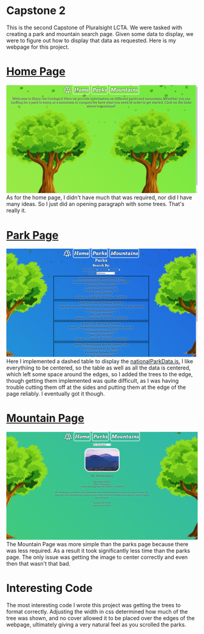 # Capstone 2

This is the second Capstone of Pluralsight LCTA. We were tasked with creating a park and mountain search page. 
Given some data to display, we were to figure out how to display that data as requested. Here is my webpage for this project.

# [Home Page](html/home.html)
![homepage](images/homepage.png)
As for the home page, I didn't have much that was required, nor did I have many ideas. 
So I just did an opening paragraph with some trees. That's really it. 

# [Park Page](html/parks.html)
![parkspage](images/parkspage.png)
Here I implemented a dashed table to display the [nationalParkData.js.](scripts/data/nationalParkData.js)
I like everythiing to be centered, so the table as well as all the data is centered, which left some space around the edges,
so I added the trees to the edge, though getting them implemented was quite difficult, as I was having trouble cutting them off at the
sides and putting them at the edge of the page reliably. I eventually got it though. 

# [Mountain Page](html/moutains.html)
![mountainspage](images/mountainspage.png)
The Mountain Page was more simple than the parks page because there was less required. As a result it took significantly less time than the parks page. The only issue was getting the image to center correctly and even then that wasn't that bad.

# Interesting Code
The most interesting code I wrote this project was getting the trees to format correctly. Adjusting the width in css determined how much of the tree was shown, and no cover allowed it to be placed over the edges of the webpage, ultimately giving a very natural feel as you scrolled the parks.